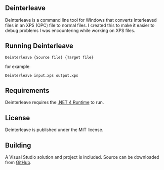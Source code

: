 Deinterleave
------------

Deinterleave is a command line tool for Windows that converts interleaved files in an XPS (OPC) file to normal files. I created this to make it easier to debug problems I was encountering while working on XPS files.

Running Deinterleave
--------------------

    Deinterleave {Source file} {Target file}

for example:

    Deinterleave input.xps output.xps

Requirements
------------

Deinterleave requires the [.NET 4 Runtime](http://msdn.microsoft.com/en-us/netframework/aa569263) to run.

License
-------

Deinterleave is published under the MIT license.

Building
--------

A Visual Studio solution and project is included. Source can be downloaded from [GitHub](https://github.com/tonyedgecombe/Deinterleave).


